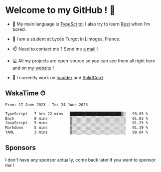 # Welcome to my GitHub ! 🌃

- 🔭 My main language is [TypeScript](https://www.typescriptlang.org/). I also try to learn [Rust](https://www.rust-lang.org/) when I'm bored. 

- 🌱 I am a student at Lycée Turgot in Limoges, France.

- 📫 Need to contact me ? Send me <a href="mailto:mikkel@milescode.dev">a mail</a> !

- 💻 All my projects are open-source so you can see them all right here and on <a href="https://www.vexcited.ml">my website</a> !

- 👀 I currently work on [lpadder](https://github.com/Vexcited/lpadder) and [SolidCord](https://github.com/Vexcited/SolidCord).

## WakaTime ⏱

<!--START_SECTION:waka-->

```txt
From: 17 June 2023 - To: 24 June 2023

TypeScript   7 hrs 22 mins   ███████████████████████▒░   93.85 %
Bash         8 mins          ▒░░░░░░░░░░░░░░░░░░░░░░░░   01.83 %
JavaScript   5 mins          ▒░░░░░░░░░░░░░░░░░░░░░░░░   01.25 %
Markdown     5 mins          ▒░░░░░░░░░░░░░░░░░░░░░░░░   01.19 %
YAML         3 mins          ▒░░░░░░░░░░░░░░░░░░░░░░░░   00.84 %
```

<!--END_SECTION:waka-->

## Sponsors

I don't have any sponsor actually, come back later if you want to sponsor me !
